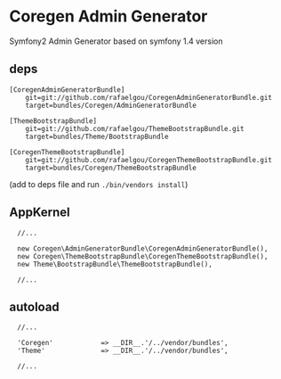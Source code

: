 # Coregen Admin Generator

Symfony2 Admin Generator based on symfony 1.4 version

## deps

    [CoregenAdminGeneratorBundle]
        git=git://github.com/rafaelgou/CoregenAdminGeneratorBundle.git
        target=bundles/Coregen/AdminGeneratorBundle

    [ThemeBootstrapBundle]
        git=git://github.com/rafaelgou/ThemeBootstrapBundle.git
        target=bundles/Theme/BootstrapBundle

    [CoregenThemeBootstrapBundle]
        git=git://github.com/rafaelgou/CoregenThemeBootstrapBundle.git
        target=bundles/Coregen/ThemeBootstrapBundle


(add to deps file and run `./bin/vendors install`)

## AppKernel

      //...

      new Coregen\AdminGeneratorBundle\CoregenAdminGeneratorBundle(),
      new Coregen\ThemeBootstrapBundle\CoregenThemeBootstrapBundle(),
      new Theme\BootstrapBundle\ThemeBootstrapBundle(),

      //...


## autoload

      //...

      'Coregen'            => __DIR__.'/../vendor/bundles',
      'Theme'              => __DIR__.'/../vendor/bundles',

      //...

